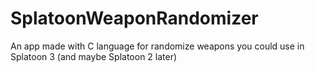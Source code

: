 # SplatoonWeaponRandomizer
An app made with C language for randomize weapons you could use in Splatoon 3 (and maybe Splatoon 2 later)

